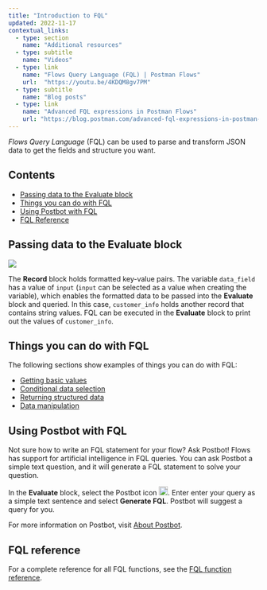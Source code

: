 ```yaml
---
title: "Introduction to FQL"
updated: 2022-11-17
contextual_links:
  - type: section
    name: "Additional resources"
  - type: subtitle
    name: "Videos"
  - type: link
    name: "Flows Query Language (FQL) | Postman Flows"
    url:  "https://youtu.be/4KDQM8gv7PM"
  - type: subtitle
    name: "Blog posts"
  - type: link
    name: "Advanced FQL expressions in Postman Flows"
    url: "https://blog.postman.com/advanced-fql-expressions-in-postman-flows/"
---
```


_Flows Query Language_ (FQL) can be used to parse and transform JSON data to get the fields and structure you want.

## Contents

* [Passing data to the Evaluate block](#passing-data-to-the-evaluate-block)
* [Things you can do with FQL](#things-you-can-do-with-fql)
* [Using Postbot with FQL](#using-postbot-with-fql)
* [FQL Reference](#fql-reference)

## Passing data to the Evaluate block

![](https://assets.postman.com/postman-docs/v10/updated-evaluate-block-example-1-v10.jpg)

The **Record** block holds formatted key-value pairs. The variable `data_field` has a value of `input` (`input` can be selected as a value when creating the variable), which enables the formatted data to be passed into the **Evaluate** block and queried. In this case, `customer_info` holds another record that contains string values. FQL can be executed in the **Evaluate** block to print out the values of `customer_info`.

## Things you can do with FQL

The following sections show examples of things you can do with FQL:

* [Getting basic values](/docs/postman-flows/flows-query-language/getting-basic-values/)
* [Conditional data selection](/docs/postman-flows/flows-query-language/conditional-data-selection/)
* [Returning structured data](/docs/postman-flows/flows-query-language/returning-structured-results/)
* [Data manipulation](/docs/postman-flows/flows-query-language/data-manipulation/)

## Using Postbot with FQL

Not sure how to write an FQL statement for your flow? Ask Postbot! Flows has support for artificial intelligence in FQL queries. You can ask Postbot a simple text question, and it will generate a FQL statement to solve your question.

<!--TODO: Image -->

In the **Evaluate** block, select the Postbot icon <img alt="Postbot icon" src="https://assets.postman.com/postman-docs/v10/icon-postbot-v10-16.jpg#icon" width="18px">. Enter enter your query as a simple text sentence and select **Generate FQL**. Postbot will suggest a query for you.

For more information on Postbot, visit [About Postbot](/docs/getting-started/about-postbot/).

## FQL reference

For a complete reference for all FQL functions, see the [FQL function reference](/docs/postman-flows/flows-query-language/function-reference/).
